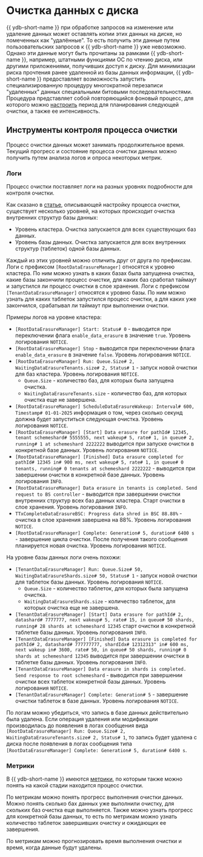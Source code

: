 # Очистка данных с диска

{{ ydb-short-name }} при обработке запросов на изменение или удаление данных может оставлять копии этих данных на диске, но помеченных как "удалённые". То есть получить эти данные путем пользовательских запросов к {{ ydb-short-name }} уже невозможно. Однако эти данные могут быть прочитаны за рамками {{ ydb-short-name }}, например, штатными функциями ОС по чтению диска, или другими приложениями, получивших доступ к диску. Для минимизации риска прочтения ранее удаленной из базы данных информации, {{ ydb-short-name }} предоставляет возможность запустить специализированную процедуру многократной перезаписи "удаленных" данных специальными битовыми последовательностями. Процедура представляет собой повторяющийся фоновый процесс, для которого можно [настроить](../reference/configuration/data_erasure_config.md) период для планирования следующей очистки, а также ее интенсивность.

## Инструменты контроля процесса очистки

Процесс очистки данных может занимать продолжительное время. Текущий прогресс и состояние процесса очистки данных можно получить путем анализа логов и опроса некоторых метрик.

### Логи

Процесс очистки поставляет логи на разных уровнях подробности для контроля очистки.

Как сказано в [статье](../reference/configuration/data_erasure_config.md), описывающей настройку процесса очистки, существует несколько уровней, на которых происходит очистка внутренних структур базы данных:

 * Уровень кластера. Очистка запускается для всех существующих баз данных.
 * Уровень базы данных. Очистка запускается для всех внутренних структур (таблеток) одной базы данных.

Каждый из этих уровней можно отличить друг от друга по префиксам.
Логи с префиксом `[RootDataErasureManager]` относятся к уровню кластера. По ним можно узнать в каких базах была запущенна очистка, какие базы закончили процесс очистки, для каких баз сработал таймаут и запустился ли процесс очистки в слое хранения.
Логи с префиксом `[TenantDataErasureManager]` относятся к уровню базы. По ним можно узнать для каких таблеток запустился процесс очистки, а для каких уже закончился, срабатывал ли таймаут при выполнении очистки.

Примеры логов на уровне кластера:

  * `[RootDataErasureManager] Start: Status# 0` - выводится при переключении флага `enable_data_erasure` в значение `true`. Уровень логирования `NOTICE`.
  * `[RootDataErasureManager] Stop` - выводится при переключении флага `enable_data_erasure` в значение `false`. Уровень логирования `NOTICE`.
  * `[RootDataErasureManager] Run: Queue.Size# 2, WaitingDataErasureTenants.size# 2, Status# 1` - запуск новой очистки для баз кластера. Уровень логирования `NOTICE`.
    * `Queue.Size` - количество баз, для которых была запущена очистка.
    * `WaitingDataErasureTenants.size` - количество баз, для которых очистка еще не завершена.
  * `[RootDataErasureManager] ScheduleDataErasureWakeup: Interval# 600, Timestamp# 01-01-2025`
  информация о том, через сколько секунд должна будет запуститься следующая очистка. Уровень логирования `NOTICE`.
  * `[RootDataErasureManager] [Start] Data erasure for pathId# 12345, tenant schemeshard# 5555555, next wakeup# 5, rate# 1, in queue# 2, running# 1 at schemeshard 2222222`
  выводится при запуске очистки в конкретной базе данных. Уровень логирования `NOTICE`.
  * `[RootDataErasureManager] [Finished] Data erasure completed for pathId# 12345 in# 900 ms, next wakeup# 5, rate# 1, in queue# 0 tenants, running# 0 tenants at schemeshard 2222222` - выводится при завершении очистки в конкретной базе данных. Уровень логирования `INFO`.
  * `[RootDataErasureManager] Data erasure in tenants is completed. Send request to BS controller` - выводится при завершении очистки внутренних структур всех баз данных кластера. Старт очистки в слое хранения. Уровень логирования `INFO`.
  * `TTxCompleteDataErasureBSC: Progress data shred in BSC 88.88%` - очистка в слое хранения завершена на 88%. Уровень логирования `NOTICE`.
  * `[RootDataErasureManager] Complete: Generation# 5, duration# 6400 s` - завершение цикла очистки. После получения такого сообщения планируется новая очистка. Уровень логирования `NOTICE`.

На уровне базы данных логи очень похожи:

  * `[TenantDataErasureManager] Run: Queue.Size# 50, WaitingDataErasureShards.size# 50, Status# 1` - запуск новой очистки для таблеток базы данных. Уровень логирования `NOTICE`.
    * `Queue.Size` - количество таблеток, для которых была запущена очистка.
    * `WaitingDataErasureShards.size` - количество таблеток, для которых очистка еще не завершена.
  * `[TenantDataErasureManager] [Start] Data erasure for pathId# 2, datashard# 7777777, next wakeup# 5, rate# 15, in queue# 50 shards, running# 28 shards at schemeshard 12345`
  старт очистки в конкретной таблетке базы данных. Уровень логирования `INFO`.
  * `[TenantDataErasureManager] [Finished] Data erasure is completed for pathId# 2, datashard# 777777777, shardIdx# 12312313" in# 600 ms, next wakeup in# 3600, rate# 50, in queue# 50 shards, running# 0 shards at schemeshard 12345`
  выводится при завершении очистки в таблетке базы данных. Уровень логирования `INFO`.
  * `[TenantDataErasureManager] Data erasure in shards is completed. Send response to root schemeshard` - выводится при завершении очистки всех таблеток конкретной базы данных. Уровень логирования `NOTICE`.
  * `[TenantDataErasureManager] Complete: Generation# 5` - завершение очистки таблеток в базе данных. Уровень логирования `NOTICE`.

  По логам можно убедиться, что запись в базе данных действительно была удалена. Если операция удаления или модификации производилась до появления в логах сообщения вида `[RootDataErasureManager] Run: Queue.Size# 2, WaitingDataErasureTenants.size# 2, Status# 1`, то запись будет удалена с диска после появления в логах сообщения типа `[RootDataErasureManager] Complete: Generation# 5, duration# 6400 s`.

### Метрики

В {{ ydb-short-name }} имеются [метрики](../reference/observability/metrics/index.md#data_erasure), по которым также можно понять на какой стадии находится процесс очистки.

По метрикам можно понять прогресс выполнения очистки данных. Можно понять сколько бах данных уже выполнили очистку, для скольких баз очистка еще выполняется. Также можно узнать прогресс для конкретной базы данных, то есть по метрикам можно узнать количество таблеток завершивших очистку и ожидающих ее завершения.

По метрикам можно прогнозировать время выполнения очистки и время, когда данные будут удалены.

